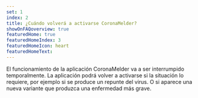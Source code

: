 ```yaml
---
set: 1
index: 2
title: ¿Cuándo volverá a activarse CoronaMelder?
showOnFAQoverview: true
featuredHome: true
featuredHomeIndex: 3
featuredHomeIcon: heart
featuredHomeText: 
---
```

El funcionamiento de la aplicación CoronaMelder va a ser interrumpido temporalmente. La aplicación podrá volver a activarse si la situación lo requiere, por ejemplo si se produce un repunte del virus. O si aparece una nueva variante que produzca una enfermedad más grave.
